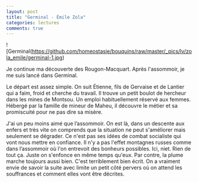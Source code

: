 ```yaml
---
layout: post
title: "Germinal - Émile Zola"
categories: lectures
comments: true
---
```


![Germinal(https://github.com/homeostasie/bouquins/raw/master/_pics/lv/zola_emile/germinal-1.jpg)

Je continue ma découverte des Rougon-Macquart. Après l'assommoir, je me suis lancé dans Germinal. 

Le départ est assez simple. On suit Étienne, fils de Gervaise et de Lantier qui a faim, froid et cherche du travail. Il trouve un petit boulot de hercheur dans les mines de Montsou. Un emploi habituellement réservé aux femmes. Hébergé par la famille de mineur de Maheu, il découvre le métier et sa promiscuité pour ne pas dire sa misère.

J'ai un peu moins aimé que l’assommoir. On est là, dans un descente aux enfers et très vite on comprends que la situation ne peut s'améliorer mais seulement se dégrader. Ce n'est pas ses idées de combat  socialiste qui vont nous mettre en confiance. Il n'y a pas l'effet montagnes russes comme dans l’assommoir où l'on entrevoit des bonheurs possibles. Ici, niet. Rien de tout ça. Juste on s'enfonce en même temps qu'eux. 
Par contre, la plume marche toujours aussi bien. C'est terriblement bien écrit. On a vraiment envie de savoir la suite avec limite un petit côté pervers où on attend les souffrances et comment elles vont être décrites. 
